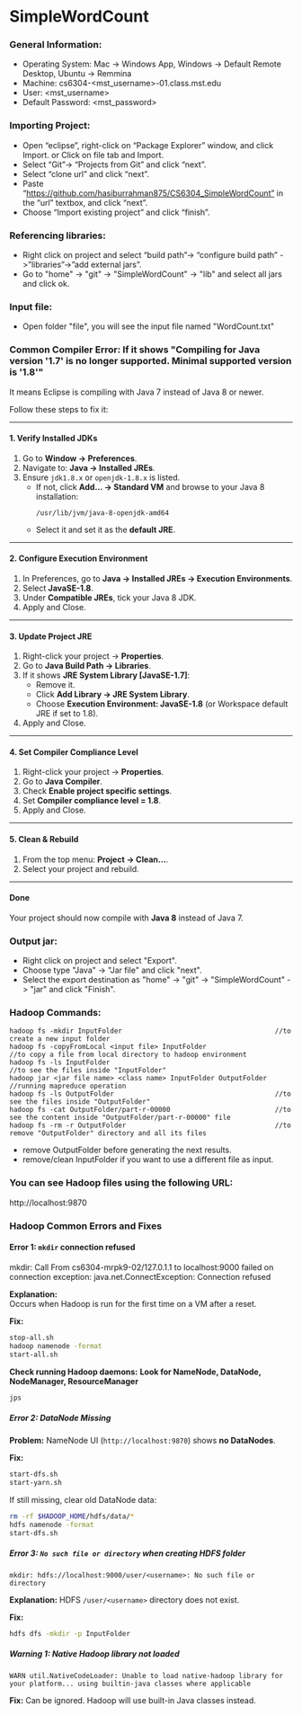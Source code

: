 # SimpleWordCount

### General Information:

* Operating System:         Mac -> Windows App, Windows -> Default Remote Desktop, Ubuntu -> Remmina
* Machine:                  cs6304-<mst_username>-01.class.mst.edu
* User:                     <mst_username>
* Default Password:         <mst_password>

### Importing Project:
* Open “eclipse”, right-click on “Package Explorer” window, and click Import. or Click on file tab and Import.
* Select “Git”-> “Projects from Git” and click “next”.
* Select “clone url” and click “next”.
* Paste “https://github.com/hasiburrahman875/CS6304_SimpleWordCount” in the “url” textbox, and click “next”. 
* Choose “Import existing project” and click “finish”.

### Referencing libraries:
* Right click on project and select “build path”-> “configure build path” ->”libraries”->”add external jars”.
* Go to "home" -> "git" -> "SimpleWordCount" -> "lib" and select all jars and click ok.

### Input file:
* Open folder "file", you will see the input file named "WordCount.txt"

### Common Compiler Error: If it shows "Compiling for Java version '1.7' is no longer supported. Minimal supported version is '1.8'" 

It means Eclipse is compiling with Java 7 instead of Java 8 or newer.

Follow these steps to fix it:

---

#### 1. Verify Installed JDKs
1. Go to **Window → Preferences**.
2. Navigate to: **Java → Installed JREs**.
3. Ensure `jdk1.8.x` or `openjdk-1.8.x` is listed.
   - If not, click **Add… → Standard VM** and browse to your Java 8 installation:
     ```
     /usr/lib/jvm/java-8-openjdk-amd64
     ```
   - Select it and set it as the **default JRE**.

---

#### 2. Configure Execution Environment
1. In Preferences, go to **Java → Installed JREs → Execution Environments**.
2. Select **JavaSE-1.8**.
3. Under **Compatible JREs**, tick your Java 8 JDK.
4. Apply and Close.

---

#### 3. Update Project JRE
1. Right-click your project → **Properties**.
2. Go to **Java Build Path → Libraries**.
3. If it shows **JRE System Library [JavaSE-1.7]**:
   - Remove it.
   - Click **Add Library → JRE System Library**.
   - Choose **Execution Environment: JavaSE-1.8** (or Workspace default JRE if set to 1.8).
4. Apply and Close.

---

#### 4. Set Compiler Compliance Level
1. Right-click your project → **Properties**.
2. Go to **Java Compiler**.
3. Check **Enable project specific settings**.
4. Set **Compiler compliance level = 1.8**.
5. Apply and Close.

---

#### 5. Clean & Rebuild
1. From the top menu: **Project → Clean…**.
2. Select your project and rebuild.

---

#### Done
Your project should now compile with **Java 8** instead of Java 7.

### Output jar:
* Right click on project and select "Export".
* Choose type "Java" -> "Jar file" and click "next".
* Select the export destination as "home" -> "git" -> "SimpleWordCount" -> "jar" and click "Finish".

### Hadoop Commands:
```
hadoop fs -mkdir InputFolder                                      //to create a new input folder
hadoop fs -copyFromLocal <input file> InputFolder                  //to copy a file from local directory to hadoop environment
hadoop fs -ls InputFolder                                          //to see the files inside "InputFolder"
hadoop jar <jar file name> <class name> InputFolder OutputFolder   //running mapreduce operation
hadoop fs -ls OutputFolder                                        //to see the files inside "OutputFolder"
hadoop fs -cat OutputFolder/part-r-00000                          //to see the content inside "OutputFolder/part-r-00000" file
hadoop fs -rm -r OutputFolder                                     //to remove "OutputFolder" directory and all its files
```

- remove OutputFolder before generating the next results.
- remove/clean InputFolder if you want to use a different file as input.

### You can see Hadoop files using the following URL:
http://localhost:9870

### Hadoop Common Errors and Fixes

#### Error 1: `mkdir` connection refused


mkdir: Call From cs6304-mrpk9-02/127.0.1.1 to localhost:9000 failed
on connection exception: java.net.ConnectException: Connection refused

**Explanation:**  
Occurs when Hadoop is run for the first time on a VM after a reset.  

**Fix:**
```bash
stop-all.sh
hadoop namenode -format
start-all.sh
````

**Check running Hadoop daemons:**
**Look for NameNode, DataNode, NodeManager, ResourceManager**

```bash
jps
```

##### Error 2: DataNode Missing

**Problem:** NameNode UI (`http://localhost:9870`) shows **no DataNodes**.

**Fix:**

```bash
start-dfs.sh
start-yarn.sh
```

If still missing, clear old DataNode data:

```bash
rm -rf $HADOOP_HOME/hdfs/data/*
hdfs namenode -format
start-dfs.sh
```

##### Error 3: `No such file or directory` when creating HDFS folder

```
mkdir: hdfs://localhost:9000/user/<username>: No such file or directory
```

**Explanation:**
HDFS `/user/<username>` directory does not exist.

**Fix:**

```bash
hdfs dfs -mkdir -p InputFolder
```

##### Warning 1: Native Hadoop library not loaded

```
WARN util.NativeCodeLoader: Unable to load native-hadoop library for your platform... using builtin-java classes where applicable
```

**Fix:** Can be ignored. Hadoop will use built-in Java classes instead.

```
